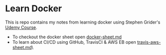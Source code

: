 # Learn Docker

This is repo contains my notes from learning docker using Stephen Grider's [Udemy Course](https://www.udemy.com/course/docker-and-kubernetes-the-complete-guide/).

* To checkout the docker sheet open [docker-sheet.md](docker-sheet.md)
* To learn about CI/CD using GitHub, TravisCI & AWS EB open [travis-aws-sheet.md](travis-and-docker.md)\

